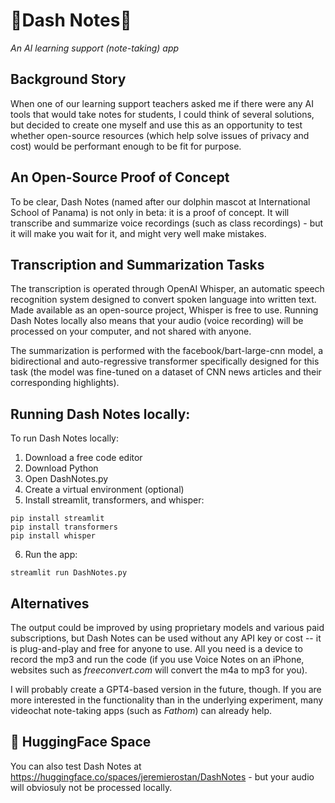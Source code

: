 # 🐬Dash Notes📝
*An AI learning support (note-taking) app*

## Background Story
When one of our learning support teachers asked me if there were any AI tools that would take notes for students, I could think of several solutions, but decided to create one myself and use this as an opportunity to test whether open-source resources (which help solve issues of privacy and cost) would be performant enough to be fit for purpose.

## An Open-Source Proof of Concept
To be clear, Dash Notes (named after our dolphin mascot at International School of Panama) is not only in beta: it is a proof of concept. It will transcribe and summarize voice recordings (such as class recordings) - but it will make you wait for it, and might very well make mistakes.

## Transcription and Summarization Tasks
The transcription is operated through OpenAI Whisper, an automatic speech recognition system designed to convert spoken language into written text. Made available as an open-source project, Whisper is free to use. Running Dash Notes locally also means that your audio (voice recording) will be processed on your computer, and not shared with anyone.

The summarization is performed with the facebook/bart-large-cnn model, a bidirectional and auto-regressive transformer specifically designed for this task (the model was fine-tuned on a dataset of CNN news articles and their corresponding highlights). 

## Running Dash Notes locally:

To run Dash Notes locally:
1) Download a free code editor
2) Download Python
3) Open DashNotes.py
4) Create a virtual environment (optional)
5) Install streamlit, transformers, and whisper:
   
```
pip install streamlit
pip install transformers
pip install whisper
```

6) Run the app:

```
streamlit run DashNotes.py
```

## Alternatives
The output could be improved by using proprietary models and various paid subscriptions, but Dash Notes can be used without any API key or cost -- it is plug-and-play and free for anyone to use. All you need is a device to record the mp3 and run the code (if you use Voice Notes on an iPhone, websites such as *freeconvert.com* will convert the m4a to mp3 for you). 

I will probably create a GPT4-based version in the future, though. If you are more interested in the functionality than in the underlying experiment, many videochat note-taking apps (such as *Fathom*) can already help.

## 🤗 HuggingFace Space
You can also test Dash Notes at https://huggingface.co/spaces/jeremierostan/DashNotes - but your audio will obviosuly not be processed locally.
